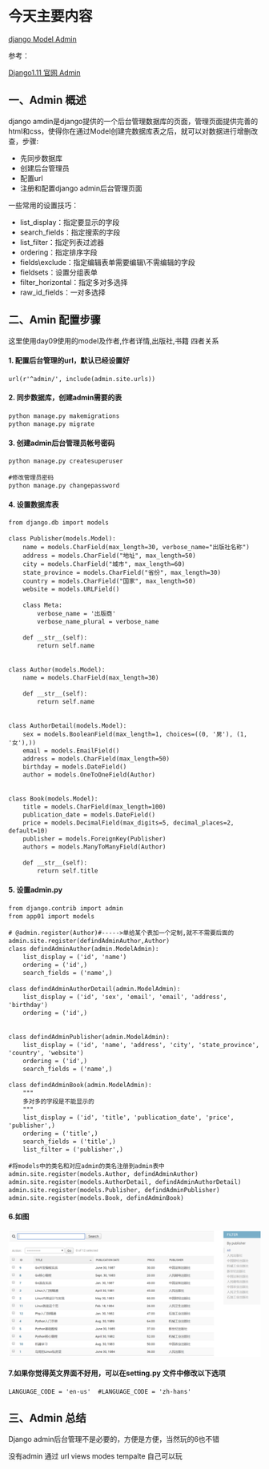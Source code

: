 # 今天主要内容
[django Model Admin]()

参考：

[Django1.11 官网 Admin](https://docs.djangoproject.com/en/1.11/ref/contrib/admin/)

## 一、Admin 概述
django amdin是django提供的一个后台管理数据库的页面，管理页面提供完善的html和css，使得你在通过Model创建完数据库表之后，就可以对数据进行增删改查，步骤:
- 先同步数据库
- 创建后台管理员
- 配置url
- 注册和配置django admin后台管理页面

一些常用的设置技巧：
- list_display：指定要显示的字段
- search_fields：指定搜索的字段
- list_filter：指定列表过滤器
- ordering：指定排序字段
- fields\exclude：指定编辑表单需要编辑\不需编辑的字段
- fieldsets：设置分组表单
- filter_horizontal：指定多对多选择
- raw_id_fields：一对多选择

## 二、Amin 配置步骤
这里使用day09使用的model及作者,作者详情,出版社,书籍 四者关系
#### 1. 配置后台管理的url，默认已经设置好
```
url(r'^admin/', include(admin.site.urls))
```
#### 2. 同步数据库，创建admin需要的表
```
python manage.py makemigrations
python manage.py migrate
```
#### 3. 创建admin后台管理员帐号密码
```
python manage.py createsuperuser

#修改管理员密码
python manage.py changepassword
```
#### 4. 设置数据库表
```
from django.db import models

class Publisher(models.Model):
    name = models.CharField(max_length=30, verbose_name="出版社名称")
    address = models.CharField("地址", max_length=50)
    city = models.CharField("城市", max_length=60)
    state_province = models.CharField("省份", max_length=30)
    country = models.CharField("国家", max_length=50)
    website = models.URLField()

    class Meta:
        verbose_name = '出版商'
        verbose_name_plural = verbose_name

    def __str__(self):
        return self.name


class Author(models.Model):
    name = models.CharField(max_length=30)

    def __str__(self):
        return self.name


class AuthorDetail(models.Model):
    sex = models.BooleanField(max_length=1, choices=((0, '男'), (1, '女'),))
    email = models.EmailField()
    address = models.CharField(max_length=50)
    birthday = models.DateField()
    author = models.OneToOneField(Author)


class Book(models.Model):
    title = models.CharField(max_length=100)
    publication_date = models.DateField()
    price = models.DecimalField(max_digits=5, decimal_places=2, default=10)
    publisher = models.ForeignKey(Publisher)
    authors = models.ManyToManyField(Author)

    def __str__(self):
        return self.title
```
#### 5. 设置admin.py
```
from django.contrib import admin
from app01 import models

# @admin.register(Author)#----->单给某个表加一个定制,就不不需要后面的admin.site.register(defindAdminAuthor,Author)
class defindAdminAuthor(admin.ModelAdmin):
    list_display = ('id', 'name')
    ordering = ('id',)
    search_fields = ('name',)

class defindAdminAuthorDetail(admin.ModelAdmin):
    list_display = ('id', 'sex', 'email', 'email', 'address', 'birthday')
    ordering = ('id',)


class defindAdminPublisher(admin.ModelAdmin):
    list_display = ('id', 'name', 'address', 'city', 'state_province', 'country', 'website')
    ordering = ('id',)
    search_fields = ('name',)

class defindAdminBook(admin.ModelAdmin):
    """
    多对多的字段是不能显示的
    """
    list_display = ('id', 'title', 'publication_date', 'price', 'publisher',)
    ordering = ('title',)
    search_fields = ('title',)
    list_filter = ('publisher',)

#将models中的类名和对应admin的类名注册到admin表中
admin.site.register(models.Author, defindAdminAuthor)
admin.site.register(models.AuthorDetail, defindAdminAuthorDetail)
admin.site.register(models.Publisher, defindAdminPublisher)
admin.site.register(models.Book, defindAdminBook)
```
#### 6.如图
![avatar](/day11/imgs/11.png)
#### 7.如果你觉得英文界面不好用，可以在setting.py 文件中修改以下选项
```
LANGUAGE_CODE = 'en-us'  #LANGUAGE_CODE = 'zh-hans'
```

## 三、Admin 总结
Django admin后台管理不是必要的，方便是方便，当然玩的6也不错

没有admin 通过 url views modes tempalte 自己可以玩
















